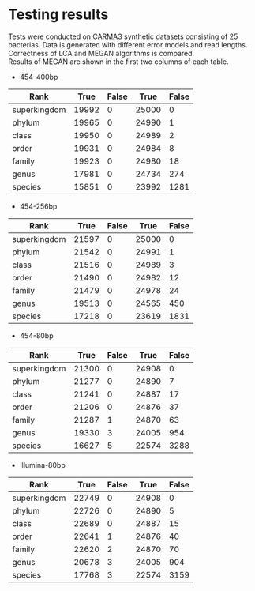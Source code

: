 # Testing results

Tests were conducted on CARMA3 synthetic datasets consisting of 25 bacterias. Data is generated with different error models and read lengths.    
Correctness of LCA and MEGAN algorithms is compared.  
Results of MEGAN are shown in the first two columns of each table.

* 454-400bp

Rank         |  True  | False | True  |  False
-------------|--------|-------|-------|--------
superkingdom |  19992 | 0     | 25000 | 0
phylum       |  19965 | 0     | 24990 | 1
class        |  19950 | 0     | 24989 | 2
order        |  19931 | 0     | 24984 | 8
family       |  19923 | 0     | 24980 | 18
genus        |  17981 | 0     | 24734 | 274
species      |  15851 | 0     | 23992 | 1281

* 454-256bp

Rank         |  True  | False | True  |  False
-------------|--------|-------|-------|--------
superkingdom |  21597 | 0     | 25000 | 0
phylum       |  21542 | 0     | 24991 | 1
class        |  21516 | 0     | 24989 | 3
order        |  21490 | 0     | 24982 | 12
family       |  21479 | 0     | 24978 | 24
genus        |  19513 | 0     | 24565 | 450
species      |  17218 | 0     | 23619 | 1831

* 454-80bp

Rank         |  True  | False | True  |  False
-------------|--------|-------|-------|--------
superkingdom |  21300 | 0     | 24908 | 0
phylum       |  21277 | 0     | 24890 | 7
class        |  21241 | 0     | 24887 | 17
order        |  21206 | 0     | 24876 | 37
family       |  21287 | 1     | 24870 | 63
genus        |  19330 | 3     | 24005 | 954
species      |  16627 | 5     | 22574 | 3288

* Illumina-80bp

Rank         |  True  | False | True  |  False
-------------|--------|-------|-------|--------
superkingdom |  22749 | 0     | 24908 | 0
phylum       |  22726 | 0     | 24890 | 5
class        |  22689 | 0     | 24887 | 15
order        |  22641 | 1     | 24876 | 40
family       |  22620 | 2     | 24870 | 70
genus        |  20678 | 3     | 24005 | 904
species      |  17768 | 3     | 22574 | 3159


